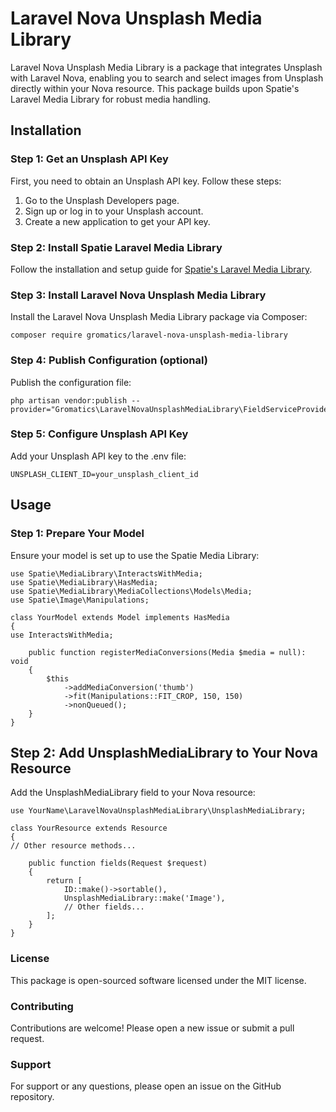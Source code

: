 # Laravel Nova Unsplash Media Library

Laravel Nova Unsplash Media Library is a package that integrates Unsplash with Laravel Nova, enabling you to search and select images from Unsplash directly within your Nova resource. This package builds upon Spatie's Laravel Media Library for robust media handling.

## Installation
### Step 1: Get an Unsplash API Key
First, you need to obtain an Unsplash API key. Follow these steps:

1. Go to the Unsplash Developers page.
2. Sign up or log in to your Unsplash account.
3. Create a new application to get your API key.

### Step 2: Install Spatie Laravel Media Library
Follow the installation and setup guide for [Spatie's Laravel Media Library](https://spatie.be/docs/laravel-medialibrary/v11/installation-setup). 

### Step 3: Install Laravel Nova Unsplash Media Library
Install the Laravel Nova Unsplash Media Library package via Composer:

```
composer require gromatics/laravel-nova-unsplash-media-library
```

### Step 4: Publish Configuration (optional)
Publish the configuration file:

```
php artisan vendor:publish --provider="Gromatics\LaravelNovaUnsplashMediaLibrary\FieldServiceProvider"
```

### Step 5: Configure Unsplash API Key
Add your Unsplash API key to the .env file:

```
UNSPLASH_CLIENT_ID=your_unsplash_client_id
```

## Usage
### Step 1: Prepare Your Model
Ensure your model is set up to use the Spatie Media Library:

```
use Spatie\MediaLibrary\InteractsWithMedia;
use Spatie\MediaLibrary\HasMedia;
use Spatie\MediaLibrary\MediaCollections\Models\Media;
use Spatie\Image\Manipulations;

class YourModel extends Model implements HasMedia
{
use InteractsWithMedia;

    public function registerMediaConversions(Media $media = null): void
    {
        $this
            ->addMediaConversion('thumb')
            ->fit(Manipulations::FIT_CROP, 150, 150)
            ->nonQueued();
    }
}
```

## Step 2: Add UnsplashMediaLibrary to Your Nova Resource
Add the UnsplashMediaLibrary field to your Nova resource:

```
use YourName\LaravelNovaUnsplashMediaLibrary\UnsplashMediaLibrary;

class YourResource extends Resource
{
// Other resource methods...

    public function fields(Request $request)
    {
        return [
            ID::make()->sortable(),
            UnsplashMediaLibrary::make('Image'),
            // Other fields...
        ];
    }
}
```
### License
This package is open-sourced software licensed under the MIT license.

### Contributing
Contributions are welcome! Please open a new issue or submit a pull request.

### Support
For support or any questions, please open an issue on the GitHub repository.
